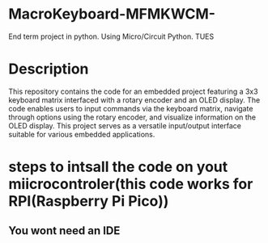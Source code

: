 # MacroKeyboard-MFMKWCM-
End term project in python. Using Micro/Circuit Python. TUES
# Description
This repository contains the code for an embedded project featuring a 3x3 keyboard matrix interfaced with a rotary encoder and an OLED display. The code enables users to input commands via the keyboard matrix, navigate through options using the rotary encoder, and visualize information on the OLED display. This project serves as a versatile input/output interface suitable for various embedded applications.

# steps to intsall the code on yout miicrocontroler(this code works for RPI(Raspberry Pi Pico))

## You wont need an IDE